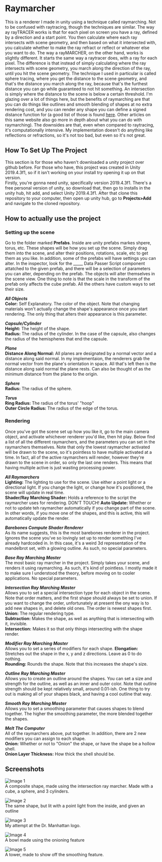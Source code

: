 # Raymarcher
This is a renderer I made in unity using a technique called raymarching. Not to be confused with raytracing, though the techniques are similar. The way ay rayTRACER works is that for each pixel on screen you have a ray, defined by a direction and a start point. You then calculate where each ray intersects with scene geometry, and then based on what it intersected with, you calculate whether to make the ray refract or reflect or whatever else you want to do. The way a rayMARCHER, on the other hand, works is slightly different. It starts the same way a raytracer does, with a ray for each pixel. The difference is that instead of simply calculating where the ray intersects with scene geometry, you march along the direction of the ray, until you hit the scene geometry. The technique I used in particular is called sphere tracing, where you get the distance to the scene geometry, and that's the distance you march along the ray, because that's the furthest distance you can go while guaranteed to not hit something. An intersection is simply where the distance to the scene is below a certain threshold. I'm glazing over a lot of things here, but the benefits of raymarching are that you can do things like outlines and smooth blending of shapes at no extra rendering cost, and you can render any shape you can define a signed distance function for (a good list of those is found [here](https://www.iquilezles.org/www/articles/distfunctions/distfunctions.htm). Other articles on this same website also go more in depth about what you can do with raymarching). The downsides are that, even when compared to raytracing, it's computationally intensive. My implementation doesn't do anything like reflections or refractions, so it's not too bad, but even so it's not great.

## How To Set Up The Project
This section is for those who haven't downloaded a unity project over github before. For those who have, this project was created in Unity 2019.4.3f1, so if it isn't working on your install try opening it up on that version.  
Firstly, you're gonna need unity, specifically version 2019.4.3f1. There's a free personal version of unity, so download that, then go to installs in the unity hub, hit add, and select Unity 2019.4.3f1. After that clone this repository to your computer, then open up unity hub, go to **Projects>Add** and navigate to the cloned repository.

## How to actually use the project
### Setting up the scene
Go to the folder marked **Prefabs**. Inside are unity prefabs markes shpere, torus, etc. These shapes will be how you set up the scene. Simply drag them into the scene, and alter their positions, rotations, scale, etc to get them as you like. In addition, some of the prefabs will have settings you can alter. In the inspector, look for the _____ Data Passer Script component attatched to the given prefab, and there will be a selection of parameters you can alter, depending on the prefab. The objects will alter themselves in the scene view. One thing to note is that the scale in the transform of the prefab only affects the cube prefab. All the others have custom ways to set their size.  
  
***All Objects***  
**Color:** Self Explanatory. The color of the object. Note that changing materials won't actually change the shape's appearance once you start rendering. The only thing that alters their appearance is this parameter.  
  
***Capsule/Cylinder***  
**Height:** The height of the shape.  
**Radius:** The radius of the cylinder. In the case of the capsule, also changes the radius of the hemispheres that end the capsule.  
  
***Plane***  
**Distance Along Normal:** All planes are designated by a normal vector and a distance along said normal. In my implementaion, the renderers grab the normal vector from the plane's orientation in space. All that's left then is the distance along said normal the plane rests. Can also be thought of as the minimum distance from the plane to the origin.  
  
***Sphere***  
**Radius:** The radius of the sphere.  
  
***Torus***  
**Ring Radius:** The radius of the torus' "hoop"  
**Outer Circle Radius:** The radius of the edge of the torus.  
  
### Rendering
Once you've got the scene set up how you like it, go to the main camera object, and activate whichever renderer you'd like, then hit play. Below find a list of all the different raymarchers, and the parameters you can set in the raymarchers themselves. Note that only the lowest raymarcher activated will be drawn to the scene, so it's pointless to have multiple activated at a time. In fact, all of the active raymarchers will render, however they're drawn to the scene in order, so only the last one renders. This means that having multiple active is just wasting processing power.  
  
***All Raymarchers***  
**Lighting:** The lighting to use for the scene. Use either a point light or a directional light. If you change the light, or change how it's positioned, the scene will update in real time.  
**Shader/Ray Marching Shader:** Holds a reference to the script the raymarcher uses for rendering. DON'T TOUCH!
**Auto Update:** Whether or not to update teh raymarcher automatically if you change part of the scene. In other words, if you move one of the shapes, and this is active, this will automatically update the render.
  
***Barebones Compute Shader Renderer***  
As its name suggests, this is the most barebones renderer in the project. Ignores the scene you've so lovingly set up to render something I've already hardcoded in. In this case, it's a weird 3d representation of the mandelbrot set, with a glowing outline. As such, no special parameters.  
  
***Base Ray Marching Master***  
The most basic ray marcher in the project. Simply takes your scene, and renders it using raymarching. As such, it's kind of pointless. I mostly made it to make sure I understood the theory, before moving on to cooler applications. No special parameters.  
  
***Intersection Ray Marching Master***  
Allows you to set a special intersection type for each object in the scene. Note that order matters, and the first shape should always be set to union. If you want to change the order, unfortunately at present the ony way is to add new shapes in, and delete old ones. The order is newest shapes first.  
**Union:** The regular rendering type.  
**Subtraction:** Makes the shape, as well as anything that is intersecting with it, invisible.  
**Intersection:** Makes it so that only things intersecting with the shape render.  
  
***Modifier Ray Marching Master***  
Allows you to set a series of modifiers for each shape.
**Elongation:** Stretches out the shape in the x, y and z directions. Leave as 0 to do nothing.  
**Rounding:** Rounds the shape. Note that this increases the shape's size.  
  
***Outline Ray Marching Master***  
Allows you to create an outline around the shapes. You can set a size and strength for the outline, as well as an inner and outer color. Note that outline strength should be kept relatively small, around 0.01-ish. One thing to try out is making all of your shapes black, and having a cool outline that way.  
  
***Smooth Ray Marching Master***  
Allows you to set a smoothing parameter that causes shapes to blend together. The higher the smoothing parameter, the more blended together the shapes.  
  
***Melt The Computer***  
All of the raymarchers above, put together. In addition, there are 2 new modifiers you can assign to each shape.  
**Onion:** Whether or not to "Onion" the shape, or have the shape be a hollow shell.  
**Onion Layer Thickness:** How thick the shell should be.

## Screenshots
![Image 1](https://cdn.discordapp.com/attachments/647518062328938497/911811172729253928/Screenshot_76.png)  
A composite shape, made using the intersection ray marcher. Made with a cube, a sphere, and 3 cylinders.  
  
![Image 2](https://cdn.discordapp.com/attachments/647518062328938497/911811173089951804/Screenshot_77.png)  
The same shape, but lit with a point light from the inside, and given an outline  
  
![Image 3](https://cdn.discordapp.com/attachments/647518062328938497/911811173370961980/Screenshot_78.png)  
My attempt at the Dr. Manhattan logo.  
  
![Image 4](https://cdn.discordapp.com/attachments/647518062328938497/911811173601652746/Screenshot_79.png)  
A bowl made using the onioning feature  
  
![Image 5](https://cdn.discordapp.com/attachments/647518062328938497/911811173836554311/Screenshot_80.png)  
A tower, made to show off the smoothing feature.  

